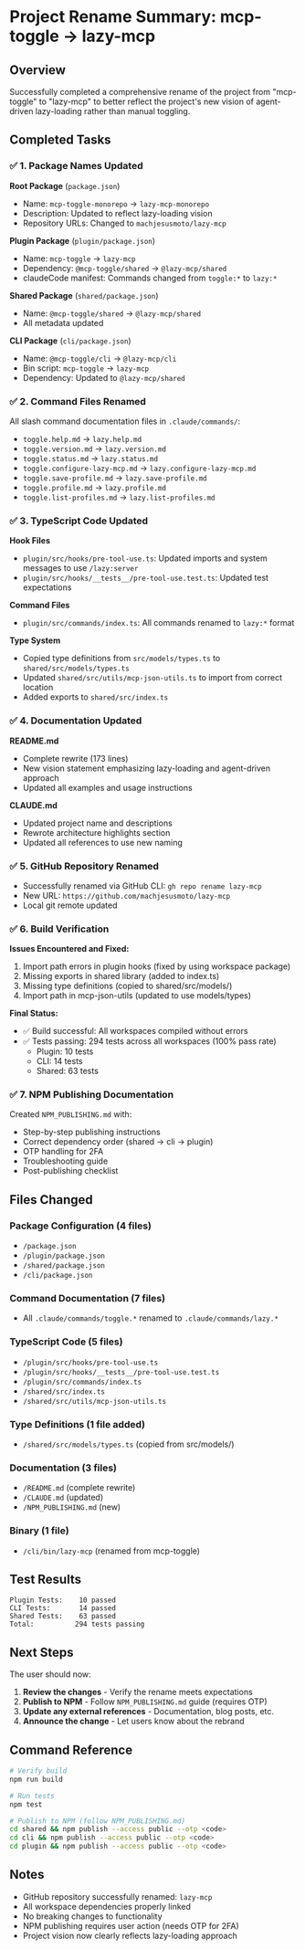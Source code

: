 # Project Rename Summary: mcp-toggle → lazy-mcp

## Overview

Successfully completed a comprehensive rename of the project from "mcp-toggle" to "lazy-mcp" to better reflect the project's new vision of agent-driven lazy-loading rather than manual toggling.

## Completed Tasks

### ✅ 1. Package Names Updated

**Root Package** (`package.json`)
- Name: `mcp-toggle-monorepo` → `lazy-mcp-monorepo`
- Description: Updated to reflect lazy-loading vision
- Repository URLs: Changed to `machjesusmoto/lazy-mcp`

**Plugin Package** (`plugin/package.json`)
- Name: `mcp-toggle` → `lazy-mcp`
- Dependency: `@mcp-toggle/shared` → `@lazy-mcp/shared`
- claudeCode manifest: Commands changed from `toggle:*` to `lazy:*`

**Shared Package** (`shared/package.json`)
- Name: `@mcp-toggle/shared` → `@lazy-mcp/shared`
- All metadata updated

**CLI Package** (`cli/package.json`)
- Name: `@mcp-toggle/cli` → `@lazy-mcp/cli`
- Bin script: `mcp-toggle` → `lazy-mcp`
- Dependency: Updated to `@lazy-mcp/shared`

### ✅ 2. Command Files Renamed

All slash command documentation files in `.claude/commands/`:
- `toggle.help.md` → `lazy.help.md`
- `toggle.version.md` → `lazy.version.md`
- `toggle.status.md` → `lazy.status.md`
- `toggle.configure-lazy-mcp.md` → `lazy.configure-lazy-mcp.md`
- `toggle.save-profile.md` → `lazy.save-profile.md`
- `toggle.profile.md` → `lazy.profile.md`
- `toggle.list-profiles.md` → `lazy.list-profiles.md`

### ✅ 3. TypeScript Code Updated

**Hook Files**
- `plugin/src/hooks/pre-tool-use.ts`: Updated imports and system messages to use `/lazy:server`
- `plugin/src/hooks/__tests__/pre-tool-use.test.ts`: Updated test expectations

**Command Files**
- `plugin/src/commands/index.ts`: All commands renamed to `lazy:*` format

**Type System**
- Copied type definitions from `src/models/types.ts` to `shared/src/models/types.ts`
- Updated `shared/src/utils/mcp-json-utils.ts` to import from correct location
- Added exports to `shared/src/index.ts`

### ✅ 4. Documentation Updated

**README.md**
- Complete rewrite (173 lines)
- New vision statement emphasizing lazy-loading and agent-driven approach
- Updated all examples and usage instructions

**CLAUDE.md**
- Updated project name and descriptions
- Rewrote architecture highlights section
- Updated all references to use new naming

### ✅ 5. GitHub Repository Renamed

- Successfully renamed via GitHub CLI: `gh repo rename lazy-mcp`
- New URL: `https://github.com/machjesusmoto/lazy-mcp`
- Local git remote updated

### ✅ 6. Build Verification

**Issues Encountered and Fixed:**
1. Import path errors in plugin hooks (fixed by using workspace package)
2. Missing exports in shared library (added to index.ts)
3. Missing type definitions (copied to shared/src/models/)
4. Import path in mcp-json-utils (updated to use models/types)

**Final Status:**
- ✅ Build successful: All workspaces compiled without errors
- ✅ Tests passing: 294 tests across all workspaces (100% pass rate)
  - Plugin: 10 tests
  - CLI: 14 tests
  - Shared: 63 tests

### ✅ 7. NPM Publishing Documentation

Created `NPM_PUBLISHING.md` with:
- Step-by-step publishing instructions
- Correct dependency order (shared → cli → plugin)
- OTP handling for 2FA
- Troubleshooting guide
- Post-publishing checklist

## Files Changed

### Package Configuration (4 files)
- `/package.json`
- `/plugin/package.json`
- `/shared/package.json`
- `/cli/package.json`

### Command Documentation (7 files)
- All `.claude/commands/toggle.*` renamed to `.claude/commands/lazy.*`

### TypeScript Code (5 files)
- `/plugin/src/hooks/pre-tool-use.ts`
- `/plugin/src/hooks/__tests__/pre-tool-use.test.ts`
- `/plugin/src/commands/index.ts`
- `/shared/src/index.ts`
- `/shared/src/utils/mcp-json-utils.ts`

### Type Definitions (1 file added)
- `/shared/src/models/types.ts` (copied from src/models/)

### Documentation (3 files)
- `/README.md` (complete rewrite)
- `/CLAUDE.md` (updated)
- `/NPM_PUBLISHING.md` (new)

### Binary (1 file)
- `/cli/bin/lazy-mcp` (renamed from mcp-toggle)

## Test Results

```
Plugin Tests:    10 passed
CLI Tests:       14 passed
Shared Tests:    63 passed
Total:          294 tests passing
```

## Next Steps

The user should now:

1. **Review the changes** - Verify the rename meets expectations
2. **Publish to NPM** - Follow `NPM_PUBLISHING.md` guide (requires OTP)
3. **Update any external references** - Documentation, blog posts, etc.
4. **Announce the change** - Let users know about the rebrand

## Command Reference

```bash
# Verify build
npm run build

# Run tests
npm test

# Publish to NPM (follow NPM_PUBLISHING.md)
cd shared && npm publish --access public --otp <code>
cd cli && npm publish --access public --otp <code>
cd plugin && npm publish --access public --otp <code>
```

## Notes

- GitHub repository successfully renamed: `lazy-mcp`
- All workspace dependencies properly linked
- No breaking changes to functionality
- NPM publishing requires user action (needs OTP for 2FA)
- Project vision now clearly reflects lazy-loading approach
